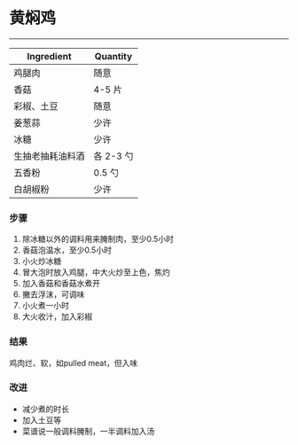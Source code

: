 # 黄焖鸡
---

| Ingredient | Quantity |
| ----------- | ----------- |
| 鸡腿肉 | 随意 |
| 香菇 | 4-5 片 |
| 彩椒、土豆 | 随意 |
| 姜葱蒜 | 少许 |
| 冰糖 | 少许 |
| 生抽老抽耗油料酒 | 各 2-3 勺 |
| 五香粉 | 0.5 勺 |
| 白胡椒粉 | 少许 |



### 步骤
1. 除冰糖以外的调料用来腌制肉，至少0.5小时
2. 香菇泡温水，至少0.5小时
3. 小火炒冰糖
4. 冒大泡时放入鸡腿，中大火炒至上色，焦灼
5. 加入香菇和香菇水煮开
6. 撇去浮沫，可调味
7. 小火煮一小时
8. 大火收汁，加入彩椒






### 结果
鸡肉烂、软，如pulled meat，但入味




### 改进
- 减少煮的时长
- 加入土豆等
- 菜谱说一般调料腌制，一半调料加入汤